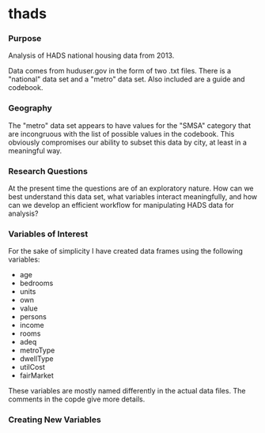 # thads

### Purpose
Analysis of HADS national housing data from 2013.

Data comes from huduser.gov in the form of two .txt files. There is a "national" data set and a "metro" data set. Also included are a guide and codebook.

### Geography
The "metro" data set appears to have values for the "SMSA" category that are incongruous with the list of possible values in the codebook. This obviously compromises our ability to subset this data by city, at least in a meaningful way.

### Research Questions
At the present time the questions are of an exploratory nature. How can we best understand this data set, what variables interact meaningfully, and how can we develop an efficient workflow for manipulating HADS data for analysis?

### Variables of Interest
For the sake of simplicity I have created data frames using the following variables:
* age
* bedrooms
* units
* own
* value
* persons
* income
* rooms
* adeq
* metroType
* dwellType
* utilCost
* fairMarket

These variables are mostly named differently in the actual data files. The comments in the copde give more details.

### Creating New Variables
